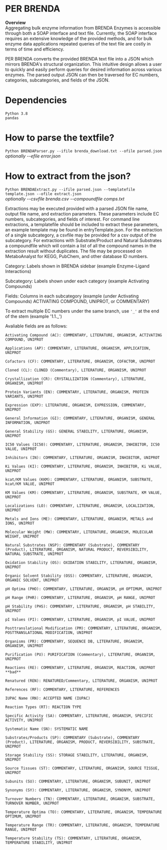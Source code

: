 # PER BRENDA

**Overview**<br>
Aggregating bulk enzyme information from BRENDA Enzymes is accessible through both a SOAP interface and text file. Currently, the SOAP interface requires an extensive knowledge of the provided methods, and for bulk enzyme data applications repeated queries of the text file are costly in terms of time and efficiency.

PER BRENDA converts the provided BRENDA text file into a JSON which mirrors BRENDA's structural organization. This intuitive design allows a user to quickly and easily perform queries for desired information across various enzymes. The parsed output JSON can then be traversed for EC numbers, categories, subcategories, and fields of the JSON.

# Dependencies
`Python 3.8` <br>
`pandas`

# How to parse the textfile?
`Python BRENDAParser.py --ifile brenda_download.txt --ofile parsed.json` *optionally --efile error.json*


# How to extract from the json?
`Python BRENDAExtract.py --ifile parsed.json --templatefile template.json --ofile extract.json`<br> *optionally --csvfile brenda.csv --compoundfile comps.txt* <br>

Extractions may be executed provided with a parsed JSON file name, output file name, and extraction parameters. These parameters include EC numbers, subcategories, and fields of interest. For command line extractions, a templatefile should be included to extract these parameters, an example template may be found in entryTemplate.json. For the extraction of a single subcategory, a csvfile may be provided for a csv output of the subcategory. For extractions with Substrate/Product and Natural Substrates a compoundfile which will contain a list of all the compound names in the extraction result without duplicates. The file may be processed on MetaboAnalyst for KEGG, PubChem, and other database ID numbers.

Category: Labels shown in BRENDA sidebar (example Enzyme-Ligand Interactions)

Subcategory: Labels shown under each category (example Activating Compounds)

Fields: Columns in each subcategory (example (under Activating Compounds) ACTIVATING COMPOUND, UNIPROT, or COMMENTARY) 

To extract multiple EC numbers under the same branch, use `'_'` at the end of the stem (example '1.1._') 


Avaliable fields are as follows:

 	Activating Compound (AC): COMMENTARY, LITERATURE, ORGANISM, ACTIVATING COMPOUND, UNIPROT

	Applications (AP): COMMENTARY, LITERATURE, ORGANISM, APPLICATION, UNIPROT

	Cofactors (CF): COMMENTARY, LITERATURE, ORGANISM, COFACTOR, UNIPROT

	Cloned (CL): CLONED (Commentary), LITERATURE, ORGANISM, UNIPROT

	Crystallization (CR): CRYSTALLIZATION (Commentary), LITERATURE, ORGANISM, UNIPROT

	Protein Variants (EN): COMMENTARY, LITERATURE, ORGANISM, PROTEIN VARIANTS, UNIPROT

	Expression (EXP): LITERATURE, ORGANISM, EXPRESSION, COMMENTARY, UNIPROT

	General Information (GI): COMMENTARY, LITERATURE, ORGANISM, GENERAL INFORMATION, UNIPROT

	General Stability (GS): GENERAL STABILITY, LITERATURE, ORGANISM, UNIPROT

	IC50 Values (IC50): COMMENTARY, LITERATURE, ORGANISM, INHIBITOR, IC50 VALUE, UNIPROT

	Inhibitors (IN): COMMENTARY, LITERATURE, ORGANISM, INHIBITOR, UNIPROT

	Ki Values (KI): COMMENTARY, LITERATURE, ORGANISM, INHIBITOR, Ki VALUE, UNIPROT

	kcat/KM Values (KKM): COMMENTARY, LITERATURE, ORGANISM, SUBSTRATE, kcat/KM VALUE, UNIPROT

	KM Values (KM): COMMENTARY, LITERATURE, ORGANISM, SUBSTRATE, KM VALUE, UNIPROT

	Localizations (LO): COMMENTARY, LITERATURE, ORGANISM, LOCALIZATION, UNIPROT

	Metals and Ions (ME): COMMENTARY, LITERATURE, ORGANISM, METALS and IONS, UNIPROT

	Molecular Weight (MW): COMMENTARY, LITERATURE, ORGANISM, MOLECULAR WEIGHT, UNIPROT

	Natural Substrates (NSP): COMMENTARY (Substrate), COMMENTARY (Product), LITERATURE, ORGANISM, NATURAL PRODUCT, REVERSIBILITY, NATURAL SUBSTRATE, UNIPROT

	Oxidation Stability (OS): OXIDATION STABILITY, LITERATURE, ORGANISM, UNIPROT

	Organic Solvent Stability (OSS): COMMENTARY, LITERATURE, ORGANISM, ORGANIC SOLVENT, UNIPROT

	pH Optima (PHO): COMMENTARY, LITERATURE, ORGANISM, pH OPTIMUM, UNIPROT

	pH Range (PHR): COMMENTARY, LITERATURE, ORGANISM, pH RANGE, UNIPROT

	pH Stability (PHS): COMMENTARY, LITERATURE, ORGANISM, pH STABILITY, UNIPROT

	pI Values (PI): COMMENTARY, LITERATURE, ORGANISM, pI VALUE, UNIPROT

	Posttranslational Modification (PM): COMMENTARY, LITERATURE, ORGANISM, POSTTRANSLATIONAL MODIFICATION, UNIPROT

	Organisms (PR): COMMENTARY, SEQUENCE DB, LITERATURE, ORGANISM, ORGANISM, UNIPROT

	Purification (PU): PURIFICATION (Commentary), LITERATURE, ORGANISM, UNIPROT

	Reactions (RE): COMMENTARY, LITERATURE, ORGANISM, REACTION, UNIPROT **bad**

	Renatured (REN): RENATURED/Commentary, LITERATURE, ORGANISM, UNIPROT

	References (RF): COMMENTARY, LITERATURE, REFERENCES

	IUPAC Name (RN): ACCEPTED NAME (IUPAC)

	Reaction Types (RT): REACTION TYPE

	Specific Activity (SA): COMMENTARY, LITERATURE, ORGANISM, SPECIFIC ACTIVITY, UNIPROT

	Systematic Name (SN): SYSTEMATIC NAME

	Substrates/Products (SP): COMMENTARY (Substrate), COMMENTARY (Product), LITERATURE, ORGANISM, PRODUCT, REVERSIBILITY, SUBSTRATE, UNIPROT

	Storage Stability (SS): STORAGE STABILITY, LITERATURE, ORGANISM, UNIPROT

	Source Tissues (ST): COMMENTARY, LITERATURE, ORGANISM, SOURCE TISSUE, UNIPROT

	Subunits (SU): COMMENTARY, LITERATURE, ORGANISM, SUBUNIT, UNIPROT

	Synonyms (SY): COMMENTARY, LITERATURE, ORGANISM, SYNONYM, UNIPROT

	Turnover Numbers (TN): COMMENTARY, LITERATURE, ORGANISM, SUBSTRATE, TURNOVER NUMBER, UNIPROT

	Temperature Optima (TO): COMMENTARY, LITERATURE, ORGANISM, TEMPERATURE OPTIMUM, UNIPROT

	Temperature Range (TR): COMMENTARY, LITERATURE, ORGANISM, TEMPERATURE RANGE, UNIPROT

	Temperature Stability (TS): COMMENTARY, LITERATURE, ORGANISM, TEMPERATURE STABILITY, UNIPROT
